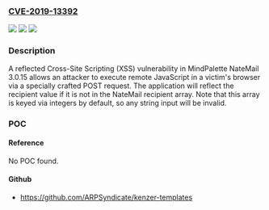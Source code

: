 ### [CVE-2019-13392](https://cve.mitre.org/cgi-bin/cvename.cgi?name=CVE-2019-13392)
![](https://img.shields.io/static/v1?label=Product&message=n%2Fa&color=blue)
![](https://img.shields.io/static/v1?label=Version&message=n%2Fa&color=blue)
![](https://img.shields.io/static/v1?label=Vulnerability&message=n%2Fa&color=brighgreen)

### Description

A reflected Cross-Site Scripting (XSS) vulnerability in MindPalette NateMail 3.0.15 allows an attacker to execute remote JavaScript in a victim's browser via a specially crafted POST request. The application will reflect the recipient value if it is not in the NateMail recipient array. Note that this array is keyed via integers by default, so any string input will be invalid.

### POC

#### Reference
No POC found.

#### Github
- https://github.com/ARPSyndicate/kenzer-templates

